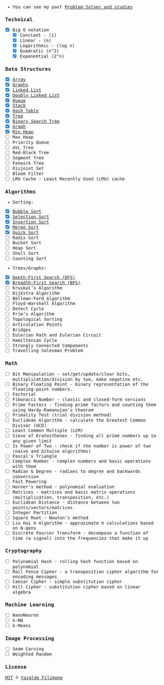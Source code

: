 <samp>

- You can see my past [Problem Solver and studies](/2023_09_algorithms)

### Technical

- [x] Big O notation
  - [x] Constant - (1)
  - [x] Linear - (n)
  - [x] Logarithmic - (log n)
  - [x] Quadratic (n^2)
  - [x] Exponential (2^n)

### Data Structures

- [x] [Array](/computer_science/data-structure/arrays/array.js)
- [x] [Graphs](/computer_science/data-structure/graphs/graph.js)
- [x] [Linked List](/computer_science/data-structure/linked-list/linked-list.js)
- [x] [Doubly Linked List](/computer_science/data-structure/linked-list/doubly-linked-list.js)
- [x] [Queue](/computer_science/data-structure/queue/queue.js)
- [x] [Stack](/computer_science/data-structure/stack/stack.js)
- [x] [Hash Table](/computer_science/data-structure/hash-table/hash-table.js)
- [x] [Tree](/computer_science/data-structure/tree/tree.js)
- [x] [Binary Search Tree](/computer_science/data-structure/tree/binary-search-tree.js)
- [x] [Graph](/computer_science/data-structure/graphs/graph.js)
- [x] [Min Heap](/computer_science/data-structure/heap/min-heap.js)
- [ ] Max Heap
- [ ] Priority Queue
- [ ] AVL Tree
- [ ] Red-Black Tree
- [ ] Segment Tree
- [ ] Fenwick Tree
- [ ] Disjoint Set
- [ ] Bloom Filter
- [ ] LRU Cache - Least Recently Used (LRU) cache

### Algorithms

- Sorting:

- [x] [Bubble Sort](/computer_science/algorithms/bubble-sort/bubble-sort.js)
- [x] [Selection Sort](/computer_science/algorithms/selection-sort/selection-sort.js)
- [x] [Insertion Sort](/computer_science/algorithms/insertion-sort/insertion-sort.js)
- [x] [Merge Sort](/computer_science/algorithms/merge-sort/merge-sort.js)
- [x] [Quick Sort](/computer_science/algorithms/quick-sort/quick-sort.js)
- [ ] Radix Sort
- [ ] Bucket Sort
- [ ] Heap Sort
- [ ] Shell Sort
- [ ] Counting Sort

- Trees/Graphs:

- [x] [Depth-First Search (DFS)](/computer_science/algorithms/graphs/depth-first-search/depth-first-search.js)
- [x] [Breadth-First Search (BFS)](/computer_science/algorithms/graphs/breadth-first-search/breadth-first-search.js)
- [ ] Kruskal’s Algorithm
- [ ] Dijkstra Algorithm
- [ ] Bellman-Ford Algorithm
- [ ] Floyd-Warshall Algorithm
- [ ] Detect Cycle
- [ ] Prim’s Algorithm
- [ ] Topological Sorting
- [ ] Articulation Points
- [ ] Bridges
- [ ] Eulerian Path and Eulerian Circuit
- [ ] Hamiltonian Cycle
- [ ] Strongly Connected Components
- [ ] Travelling Salesman Problem

### Math

- [ ] Bit Manipulation - set/get/update/clear bits, multiplication/division by two, make negative etc.
- [ ] Binary Floating Point - binary representation of the floating-point numbers.
- [ ] Factorial
- [ ] Fibonacci Number - classic and closed-form versions
- [ ] Prime Factors - finding prime factors and counting them using Hardy-Ramanujan's theorem
- [ ] Primality Test (trial division method)
- [ ] Euclidean Algorithm - calculate the Greatest Common Divisor (GCD)
- [ ] Least Common Multiple (LCM)
- [ ] Sieve of Eratosthenes - finding all prime numbers up to any given limit
- [ ] Is Power of Two - check if the number is power of two (naive and bitwise algorithms)
- [ ] Pascal's Triangle
- [ ] Complex Number - complex numbers and basic operations with them
- [ ] Radian & Degree - radians to degree and backwards conversion
- [ ] Fast Powering
- [ ] Horner's method - polynomial evaluation
- [ ] Matrices - matrices and basic matrix operations (multiplication, transposition, etc.)
- [ ] Euclidean Distance - distance between two points/vectors/matrices
- [ ] Integer Partition
- [ ] Square Root - Newton's method
- [ ] Liu Hui π Algorithm - approximate π calculations based on N-gons
- [ ] Discrete Fourier Transform - decompose a function of time (a signal) into the frequencies that make it up

### Cryptography

- [ ] Polynomial Hash - rolling hash function based on polynomial
- [ ] Rail Fence Cipher - a transposition cipher algorithm for encoding messages
- [ ] Caesar Cipher - simple substitution cipher
- [ ] Hill Cipher - substitution cipher based on linear algebra

### Machine Learning

- [ ] NanoNeuron
- [ ] k-NN
- [ ] k-Means

### Image Processing

- [ ] Seam Carving
- [ ] Weighted Random

### License

[MIT](https://github.com/yazaldefilimonepinto/algorithms/blob/main/LICENSE) © [Yazalde Filimone](https://www.linkedin.com/in/yazalde-filimone/)

</samp>
